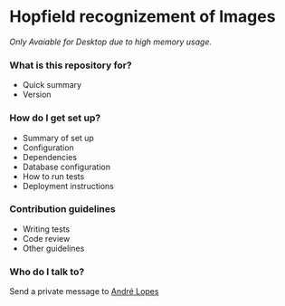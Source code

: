 # Hopfield recognizement of Images #
*Only Avaiable for Desktop due to high memory usage.*



### What is this repository for? ###

* Quick summary
* Version

### How do I get set up? ###

* Summary of set up
* Configuration
* Dependencies
* Database configuration
* How to run tests
* Deployment instructions

### Contribution guidelines ###

* Writing tests
* Code review
* Other guidelines

### Who do I talk to? ###

Send a private message to [André Lopes](http://bitbucket.org/andrelopes1705)